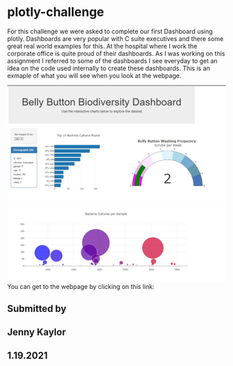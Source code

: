 # plotly-challenge

For this challenge we were asked to complete our first Dashboard using plotly. Dashboards are very popular with C suite executives and there some great real world examples for this. At the hospital where I work the corporate office is quite proud of their dashboards. As I was working on this assignment I referred to some of the dashboards I see everyday to get an idea on the code used internally to create these dashboards.
This is an exmaple of what you will see when you look at the webpage.

![Top](images/TopHalf.JPG)
![Bottom](images/BottomHalf.JPG)
You can get to the webpage by clicking on this link:

## Submitted by

## Jenny Kaylor

## 1.19.2021
